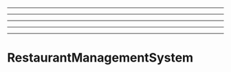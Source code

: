 ---------------------------------------------------------------------
----------------------------------------------------------------------------------------------------
----------------------------------------------------------------------------------------------------
----------------------------------------------------------------------------------------------------
----------------------------------------------------------------------------------------------------
# RestaurantManagementSystem
